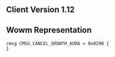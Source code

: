 ## Client Version 1.12

## Wowm Representation
```rust,ignore
cmsg CMSG_CANCEL_GROWTH_AURA = 0x029B {
}

```
